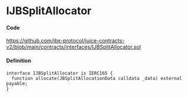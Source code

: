 # IJBSplitAllocator

#### Code

https://github.com/jbx-protocol/juice-contracts-v2/blob/main/contracts/interfaces/IJBSplitAllocator.sol

#### Definition

```
interface IJBSplitAllocator is IERC165 {
  function allocate(JBSplitAllocationData calldata _data) external payable;
}
```
